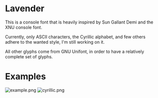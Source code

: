 # Lavender

This is a console font that is heavily inspired by Sun Gallant Demi and the XNU console font.

Currently, only ASCII characters, the Cyrillic alphabet, and few others adhere to the wanted style, I'm still working on it.

All other glyphs come from GNU Unifont, in order to have a relatively complete set of glyphs.

# Examples
![example.png](https://raw.githubusercontent.com/kori/lavender-font/master/example.png)
![cyrillic.png](https://raw.githubusercontent.com/kori/lavender-font/master/cyrillic.png)

